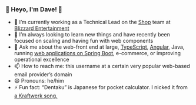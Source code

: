 ### 👋 Heyo, I'm Dave! 👋

- 🔭 I’m currently working as a Technical Lead on the <a href="https://shop.battle.net/" target="_blank" rel="external">Shop</a> team at [Blizzard Entertainment](https://github.com/blizzard)
- 🌱 I’m always looking to learn new things and have recently been focused on scaling and having fun with web components
- 💬 Ask me about the web-front end at large, [TypeScript](https://github.com/microsoft/TypeScript/), [Angular](https://github.com/angular/angular), Java, running [web applications on Spring Boot](https://github.com/spring-projects/spring-boot), e-commerce, or improving operational excellence
- 📫 How to reach me: this username at a certain very popular web-based email provider’s domain
- 😄 Pronouns: he/him
- ⚡ Fun fact: “Dentaku” is Japanese for pocket calculator. I nicked it from <a href="https://youtu.be/ZbmFeXTN7GA" target="_blank" rel="external">a Kraftwerk song.</a>

<!--
**dentaku/dentaku** is a ✨ _special_ ✨ repository because its `README.md` (this file) appears on your GitHub profile.

Here are some ideas to get you started:

- 🔭 I’m currently working on ...
- 🌱 I’m currently learning ...
- 👯 I’m looking to collaborate on ...
- 🤔 I’m looking for help with ...
- 💬 Ask me about ...
- 📫 How to reach me: ...
- 😄 Pronouns: ...
- ⚡ Fun fact: ...
-->
